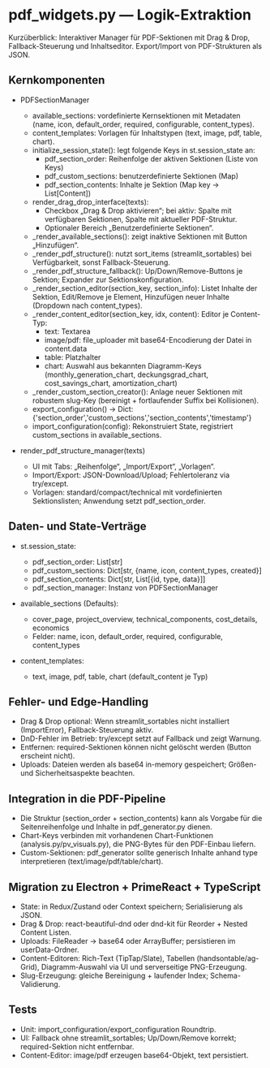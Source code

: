# pdf_widgets.py — Logik-Extraktion

Kurzüberblick: Interaktiver Manager für PDF-Sektionen mit Drag & Drop, Fallback-Steuerung und Inhaltseditor. Export/Import von PDF-Strukturen als JSON.

## Kernkomponenten

- PDFSectionManager
  - available_sections: vordefinierte Kernsektionen mit Metadaten (name, icon, default_order, required, configurable, content_types).
  - content_templates: Vorlagen für Inhaltstypen (text, image, pdf, table, chart).
  - initialize_session_state(): legt folgende Keys in st.session_state an:
    - pdf_section_order: Reihenfolge der aktiven Sektionen (Liste von Keys)
    - pdf_custom_sections: benutzerdefinierte Sektionen (Map)
    - pdf_section_contents: Inhalte je Sektion (Map key -> List[Content])
  - render_drag_drop_interface(texts):
    - Checkbox „Drag & Drop aktivieren“; bei aktiv: Spalte mit verfügbaren Sektionen, Spalte mit aktueller PDF-Struktur.
    - Optionaler Bereich „Benutzerdefinierte Sektionen“.
  - _render_available_sections(): zeigt inaktive Sektionen mit Button „Hinzufügen“.
  - _render_pdf_structure(): nutzt sort_items (streamlit_sortables) bei Verfügbarkeit, sonst Fallback-Steuerung.
  - _render_pdf_structure_fallback(): Up/Down/Remove-Buttons je Sektion; Expander zur Sektionskonfiguration.
  - _render_section_editor(section_key, section_info): Listet Inhalte der Sektion, Edit/Remove je Element, Hinzufügen neuer Inhalte (Dropdown nach content_types).
  - _render_content_editor(section_key, idx, content): Editor je Content-Typ:
    - text: Textarea
    - image/pdf: file_uploader mit base64-Encodierung der Datei in content.data
    - table: Platzhalter
    - chart: Auswahl aus bekannten Diagramm-Keys (monthly_generation_chart, deckungsgrad_chart, cost_savings_chart, amortization_chart)
  - _render_custom_section_creator(): Anlage neuer Sektionen mit robustem slug-Key (bereinigt + fortlaufender Suffix bei Kollisionen).
  - export_configuration() -> Dict: {'section_order','custom_sections','section_contents','timestamp'}
  - import_configuration(config): Rekonstruiert State, registriert custom_sections in available_sections.

- render_pdf_structure_manager(texts)
  - UI mit Tabs: „Reihenfolge“, „Import/Export“, „Vorlagen“.
  - Import/Export: JSON-Download/Upload; Fehlertoleranz via try/except.
  - Vorlagen: standard/compact/technical mit vordefinierten Sektionslisten; Anwendung setzt pdf_section_order.

## Daten- und State-Verträge

- st.session_state:
  - pdf_section_order: List[str]
  - pdf_custom_sections: Dict[str, {name, icon, content_types, created}]
  - pdf_section_contents: Dict[str, List[{id, type, data}]]
  - pdf_section_manager: Instanz von PDFSectionManager

- available_sections (Defaults):
  - cover_page, project_overview, technical_components, cost_details, economics
  - Felder: name, icon, default_order, required, configurable, content_types

- content_templates:
  - text, image, pdf, table, chart (default_content je Typ)

## Fehler- und Edge-Handling

- Drag & Drop optional: Wenn streamlit_sortables nicht installiert (ImportError), Fallback-Steuerung aktiv.
- DnD-Fehler im Betrieb: try/except setzt auf Fallback und zeigt Warnung.
- Entfernen: required-Sektionen können nicht gelöscht werden (Button erscheint nicht).
- Uploads: Dateien werden als base64 in-memory gespeichert; Größen- und Sicherheitsaspekte beachten.

## Integration in die PDF-Pipeline

- Die Struktur (section_order + section_contents) kann als Vorgabe für die Seitenreihenfolge und Inhalte in pdf_generator.py dienen.
- Chart-Keys verbinden mit vorhandenen Chart-Funktionen (analysis.py/pv_visuals.py), die PNG-Bytes für den PDF-Einbau liefern.
- Custom-Sektionen: pdf_generator sollte generisch Inhalte anhand type interpretieren (text/image/pdf/table/chart).

## Migration zu Electron + PrimeReact + TypeScript

- State: in Redux/Zustand oder Context speichern; Serialisierung als JSON.
- Drag & Drop: react-beautiful-dnd oder dnd-kit für Reorder + Nested Content Listen.
- Uploads: FileReader -> base64 oder ArrayBuffer; persistieren im userData-Ordner.
- Content-Editoren: Rich-Text (TipTap/Slate), Tabellen (handsontable/ag-Grid), Diagramm-Auswahl via UI und serverseitige PNG-Erzeugung.
- Slug-Erzeugung: gleiche Bereinigung + laufender Index; Schema-Validierung.

## Tests

- Unit: import_configuration/export_configuration Roundtrip.
- UI: Fallback ohne streamlit_sortables; Up/Down/Remove korrekt; required-Sektion nicht entfernbar.
- Content-Editor: image/pdf erzeugen base64-Objekt, text persistiert.
